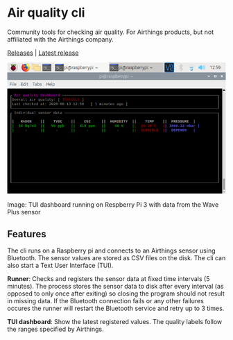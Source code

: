 # Air quality cli

Community tools for checking air quality. 
For Airthings products, but not affiliated with the Airthings company. 

[Releases](https://github.com/air-quality-tools/air-quality-cli/releases) | [Latest release](https://github.com/air-quality-tools/air-quality-cli/releases/tag/0.2.0)

![Screenshot of air quality TUI](https://raw.githubusercontent.com/air-quality-tools/air-quality-cli/master/resources/air-quality-tui.png)

Image: TUI dashboard running on Respberry Pi 3 with data from the Wave Plus sensor

## Features

The cli runs on a Raspberry pi and connects to an Airthings sensor using Bluetooth. 
The sensor values are stored as CSV files on the disk. 
The cli can also start a Text User Interface (TUI). 

**Runner**: Checks and registers the sensor data at fixed time intervals (5 minutes). 
The process stores the sensor data to disk after every interval (as opposed to only once after exiting) so closing the program should not result in missing data. 
If the Bluetooth connection fails or any other failures occures the runner will restart the Bluetooth service and retry up to 3 times. 

**TUI dashboard**: Show the latest registered values. The quality labels follow the ranges specified by Airthings. 
